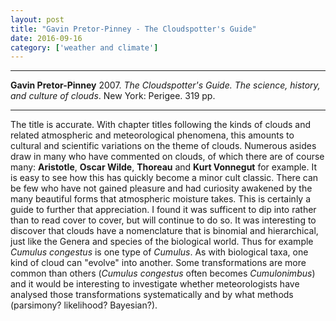 ```yaml
---
layout: post
title: "Gavin Pretor-Pinney - The Cloudspotter's Guide"
date: 2016-09-16
category: ['weather and climate']
---
```


***
<b>Gavin Pretor-Pinney</b> 2007. _The Cloudspotter's Guide. The science, history, and culture of clouds_.  New York: Perigee. 319 pp.

***

The title is accurate. With chapter titles following the kinds of clouds and related atmospheric and meteorological phenomena, this amounts to cultural and scientific variations on the theme of clouds.  Numerous asides draw in many who have commented on clouds, of which there are of course many: **Aristotle**, **Oscar Wilde**, **Thoreau** and **Kurt Vonnegut** for example.  It is easy to see how this has quickly become a minor cult classic.  There can be few who have not gained pleasure and had curiosity awakened by the many beautiful forms that atmospheric moisture takes.  This is certainly a guide to further that appreciation.  I found it was sufficent to dip into rather than to read cover to cover, but will continue to do so.  It was interesting to discover that clouds have a nomenclature that is binomial and hierarchical, just like the Genera and species of the biological world.  Thus for example _Cumulus congestus_ is one type of _Cumulus_.  As with biological taxa, one kind of cloud can "evolve" into another.  Some transformations are more common than others (_Cumulus congestus_ often becomes _Cumulonimbus_) and it would be interesting to investigate whether meteorologists have analysed those transformations systematically and by what methods (parsimony? likelihood?  Bayesian?).

